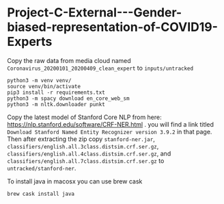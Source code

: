 # Project-C-External---Gender-biased-representation-of-COVID19-Experts

Copy the raw data from media cloud named `Coronavirus_20200101_20200409_clean_expert` to `inputs/untracked`

```
python3 -m venv venv/
source venv/bin/activate
pip3 install -r requirements.txt
python3 -m spacy download en_core_web_sm
python3 -m nltk.downloader punkt
```

Copy the latest model of Stanford Core NLP from here: https://nlp.stanford.edu/software/CRF-NER.html . you will find a link titled `Download Stanford Named Entity Recognizer version 3.9.2` in that page. Then after extracting the zip copy `stanford-ner.jar`, `classifiers/english.all.3class.distsim.crf.ser.gz`, `classifiers/english.all.4class.distsim.crf.ser.gz`, and `classifiers/english.all.7class.distsim.crf.ser.gz` to `untracked/stanford-ner`.

To install java in macosx you can use brew cask
```
brew cask install java
```